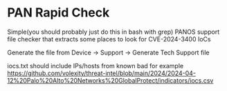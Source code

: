 # PAN Rapid Check

Simple(you should probably just do this in bash with grep) PANOS support file checker that extracts some places to look for CVE-2024-3400 IoCs

Generate the file from 
Device -> Support -> Generate Tech Support file

iocs.txt should include IPs/hosts from known bad for example https://github.com/volexity/threat-intel/blob/main/2024/2024-04-12%20Palo%20Alto%20Networks%20GlobalProtect/indicators/iocs.csv
